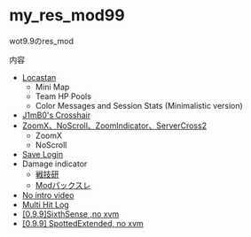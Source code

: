 # my_res_mod99

wot9.9のres_mod

内容

- [Locastan](http://www.locastan.com/products.htm)
     - Mini Map
     - Team HP Pools
     - Color Messages and Session Stats (Minimalistic version)
- [J1mB0's Crosshair](http://forum.worldoftanks.eu/index.php?/topic/56831-099-j1mb0s-crosshair-mod-099-613-j1mb0s-xvm-config/)
- [ZoomX、NoScroll、ZoomIndicator、ServerCross2](http://forum.worldoftanks.ru/index.php?/topic/644719-/)
    - ZoomX
    - NoScroll
- [Save Login](http://forum.worldoftanks.asia/index.php?/topic/20548-gamers-mod-pack-for-97/)
- Damage indicator
     - [戦技研](http://www51.atwiki.jp/wot_sengiken/pages/190.html)
     - [Modパックスレ](https://www.mediafire.com/folder/24jyy62actj2k//wot_mod) 
- [No intro video](http://wot-shot.com/no_intro_video/)
- [Multi Hit Log](http://forum.worldoftanks.eu/index.php?/topic/413607-0981-multi-hit-log-v23-hitlog-inbattle-wn8-damage-log-no-xvm-required/)
- [[0.9.9]SixthSense ,no xvm](http://forum.worldoftanks.eu/index.php?/topic/358159-099sixthsense-no-xvm/)
- [[0.9.9] SpottedExtended, no xvm](http://forum.worldoftanks.eu/index.php?/topic/510979-099-spottedextended-no-xvm/)